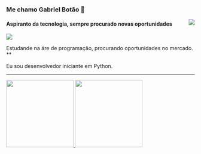 ### Me chamo Gabriel Botão 👋

<img align='right' src="https://github-readme-stats.vercel.app/api?username=lordefps&show_icons=true&title_color=783c00&text_color=af552e&icon_color=783c00&bg_color=f8efd4&cache_seconds=2300">

#### Aspiranto da tecnologia, sempre procurado novas oportunidades

<img src="https://img.shields.io/static/v1?label=Overview&message=Gabriel-Botao-color=f8efd4&style=for-the-badge&logo=GitHub">

<p>

Estudande na áre de programação, procurando oportunidades no mercado. **<br/>

Eu sou desenvolvedor iniciante em Python.

</p>
<hr>


<div>
  <a href="https://github.com/lordefps">
  <img height="180em" src="https://github-readme-stats.vercel.app/api?username=lordefps&theme=dark&include_all_commits=true&count_private=true"/>
  <img height="180em" src="https://github-readme-stats.vercel.app/api/top-langs/?username=lordefps&hide=html&layout=compact&theme=dark&include_all_commits=true&count_private=true"/>
</div>


